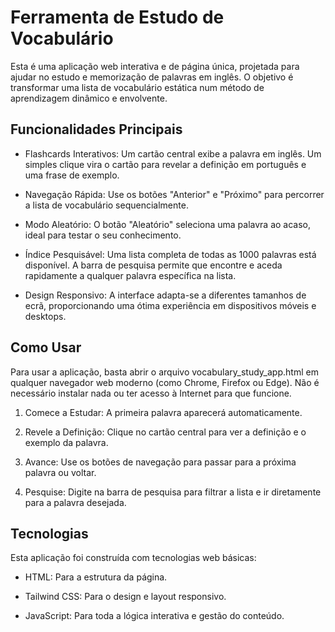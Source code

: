 # Ferramenta de Estudo de Vocabulário
Esta é uma aplicação web interativa e de página única, projetada para ajudar no estudo e memorização de palavras em inglês. O objetivo é transformar uma lista de vocabulário estática num método de aprendizagem dinâmico e envolvente.

## Funcionalidades Principais
- Flashcards Interativos: Um cartão central exibe a palavra em inglês. Um simples clique vira o cartão para revelar a definição em português e uma frase de exemplo.

- Navegação Rápida: Use os botões "Anterior" e "Próximo" para percorrer a lista de vocabulário sequencialmente.

- Modo Aleatório: O botão "Aleatório" seleciona uma palavra ao acaso, ideal para testar o seu conhecimento.

- Índice Pesquisável: Uma lista completa de todas as 1000 palavras está disponível. A barra de pesquisa permite que encontre e aceda rapidamente a qualquer palavra específica na lista.

- Design Responsivo: A interface adapta-se a diferentes tamanhos de ecrã, proporcionando uma ótima experiência em dispositivos móveis e desktops.

## Como Usar
Para usar a aplicação, basta abrir o arquivo vocabulary_study_app.html em qualquer navegador web moderno (como Chrome, Firefox ou Edge). Não é necessário instalar nada ou ter acesso à Internet para que funcione.

1.  Comece a Estudar: A primeira palavra aparecerá automaticamente.

2. Revele a Definição: Clique no cartão central para ver a definição e o exemplo da palavra.

3. Avance: Use os botões de navegação para passar para a próxima palavra ou voltar.

4. Pesquise: Digite na barra de pesquisa para filtrar a lista e ir diretamente para a palavra desejada.

## Tecnologias
Esta aplicação foi construída com tecnologias web básicas:

- HTML: Para a estrutura da página.

- Tailwind CSS: Para o design e layout responsivo.

- JavaScript: Para toda a lógica interativa e gestão do conteúdo.

